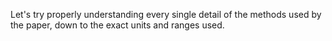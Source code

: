 Let's try properly understanding every single detail of the methods used by the paper, down to the exact units and ranges used.
